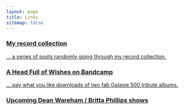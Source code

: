 ```yaml
---
layout: page
title: Links
sitemap: false
---
```

<div class="list-group mt-2">
  <a href="https://www.fullofwishes.co.uk/category/my-record-collection/" class="list-group-item bg-primary text-white mb-2">
    <h3 class="list-group-item-heading">My record collection</h3>
    <p class="list-group-item-text">... a series of posts randomly going through my record collection.</p>
  </a>
</div>
<div class="list-group bg-primary text-white mb-2">
  <a href="https://aheadfullofwishes.bandcamp.com" class="list-group-item bg-primary text-white mb-2">
    <h3 class="list-group-item-heading">A Head Full of Wishes on Bandcamp</h3>
    <p class="list-group-item-text">... pay what you like downloads of two fab Galaxie 500 tribute albums.</p>
  </a>
</div>
<div class="list-group bg-primary text-white">
  <a href="https://www.fullofwishes.co.uk/database/dean-and-britta/shows/" class="list-group-item bg-primary text-white mb-2">
    <h3 class="list-group-item-heading">Upcoming Dean Wareham / Britta Phillips shows</h3>
  </a>
</div>

